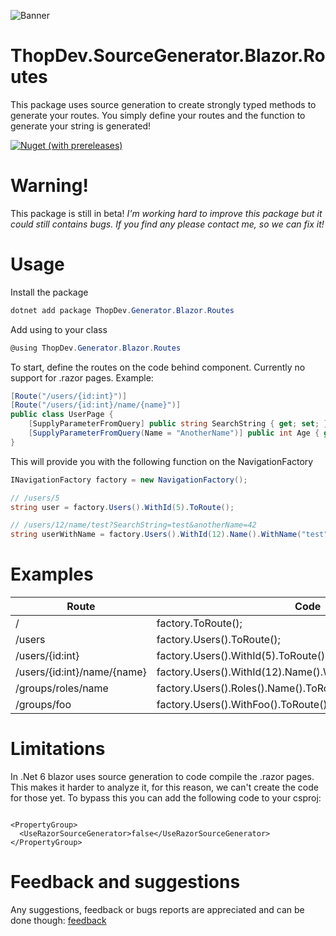 ![Banner](https://user-images.githubusercontent.com/9268249/175341782-661bd327-cba6-415c-8ea7-1a01c5c953a7.png)

# ThopDev.SourceGenerator.Blazor.Routes

This package uses source generation to create strongly typed methods to generate your routes. You simply define your routes and the function to generate your string is generated!

[![Nuget (with prereleases)](https://img.shields.io/nuget/vpre/ThopDev.Generator.Blazor.Routes)](https://www.nuget.org/packages/ThopDev.Generator.Blazor.Routes/)

# Warning!

This package is still in beta!
_I'm working hard to improve this package but it could still contains bugs. If you find any please contact me, so we can fix
it!_

# Usage
Install the package
```csharp
dotnet add package ThopDev.Generator.Blazor.Routes
```
Add using to your class
````csharp
@using ThopDev.Generator.Blazor.Routes
````

To start, define the routes on the code behind component. Currently no support for .razor pages.
Example:

```csharp
[Route("/users/{id:int}")]
[Route("/users/{id:int}/name/{name}")]
public class UserPage {
    [SupplyParameterFromQuery] public string SearchString { get; set; }
    [SupplyParameterFromQuery(Name = "AnotherName")] public int Age { get; set; }
}
```

This will provide you with the following function on the NavigationFactory

```csharp
INavigationFactory factory = new NavigationFactory();

// /users/5
string user = factory.Users().WithId(5).ToRoute();

// /users/12/name/test?SearchString=test&anotherName=42
string userWithName = factory.Users().WithId(12).Name().WithName("test").ToRoute(searchString: "Hello", anotherName: 42);
```
# Examples

| Route                       | Code                                                          | Generates           | 
|-----------------------------|---------------------------------------------------------------|---------------------|
| /                           | factory.ToRoute();                                            | /                   |
| /users                      | factory.Users().ToRoute();                                    | /users              |
| /users/{id:int}             | factory.Users().WithId(5).ToRoute();                          | /users/5            |
| /users/{id:int}/name/{name} | factory.Users().WithId(12).Name().WithName("test").ToRoute(); | /users/12/name/test |
| /groups/roles/name          | factory.Users().Roles().Name().ToRoute();                     | /users/roles/name   |
| /groups/foo                 | factory.Users().WithFoo().ToRoute();                          | /users/foo          |

# Limitations

In .Net 6 blazor uses source generation to code compile the .razor pages. This makes it harder to analyze it, for this
reason, we can't create the code for those yet.
To bypass this you can add the following code to your csproj:

```csharp![Uploading Frame 6.png…]()

<PropertyGroup>
  <UseRazorSourceGenerator>false</UseRazorSourceGenerator>
</PropertyGroup> 
```

# Feedback and suggestions
Any suggestions, feedback or bugs reports are appreciated and can be done though: [feedback](https://github.com/thopdev/ThopDev.Generators/issues/new/choose)
